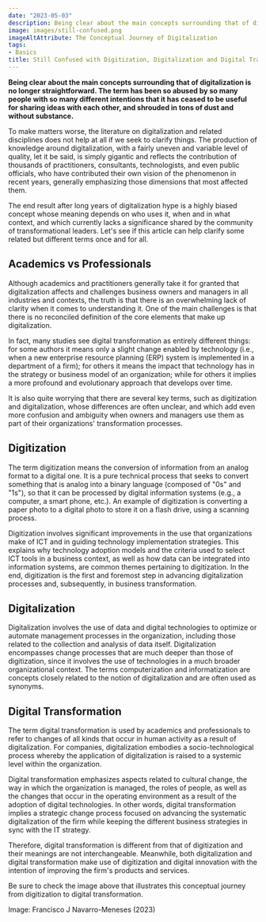 ```yaml
---
date: "2023-05-03"
description: Being clear about the main concepts surrounding that of digitalization is no longer straightforward. The term has been so abused by so many people with so many different intentions that it has ceased to be useful for sharing ideas with each other, and shrouded in tons of dust and without substance. This article attempts to help clear up some related but different terms once and for all.
image: images/still-confused.png
imageAltAttribute: The Conceptual Journey of Digitalization
tags:
- Basics
title: Still Confused with Digitization, Digitalization and Digital Transformation? 
---
```


**Being clear about the main concepts surrounding that of digitalization is no longer straightforward. The term has been so abused by so many people with so many different intentions that it has ceased to be useful for sharing ideas with each other, and shrouded in tons of dust and without substance.**

To make matters worse, the literature on digitalization and related disciplines does not help at all if we seek to clarify things. The production of knowledge around digitalization, with a fairly uneven and variable level of quality, let it be said, is simply gigantic and reflects the contribution of thousands of practitioners, consultants, technologists, and even public officials, who have contributed their own vision of the phenomenon in recent years, generally emphasizing those dimensions that most affected them.

The end result after long years of digitalization hype is a highly biased concept whose meaning depends on who uses it, when and in what context, and which currently lacks a significance shared by the community of transformational leaders. Let's see if this article can help clarify some related but different terms once and for all.

## Academics vs Professionals

Although academics and practitioners generally take it for granted that digitalization affects and challenges business owners and managers in all industries and contexts, the truth is that there is an overwhelming lack of clarity when it comes to understanding it. One of the main challenges is that there is no reconciled definition of the core elements that make up digitalization.

In fact, many studies see digital transformation as entirely different things: for some authors it means only a slight change enabled by technology (i.e., when a new enterprise resource planning (ERP) system is implemented in a department of a firm); for others it means the impact that technology has in the strategy or business model of an organization; while for others it implies a more profound and evolutionary approach that develops over time.

It is also quite worrying that there are several key terms, such as digitization and digitalization, whose differences are often unclear, and which add even more confusion and ambiguity when owners and managers use them as part of their organizations' transformation processes.

## Digitization

The term digitization means the conversion of information from an analog format to a digital one. It is a pure technical process that seeks to convert something that is analog into a binary language (composed of "0s" and "1s"), so that it can be processed by digital information systems (e.g., a computer, a smart phone, etc.). An example of digitization is converting a paper photo to a digital photo to store it on a flash drive, using a scanning process.

Digitization involves significant improvements in the use that organizations make of ICT and in guiding technology implementation strategies. This explains why technology adoption models and the criteria used to select ICT tools in a business context, as well as how data can be integrated into information systems, are common themes pertaining to digitization. In the end, digitization is the first and foremost step in advancing digitalization processes and, subsequently, in business transformation.

## Digitalization

Digitalization involves the use of data and digital technologies to optimize or automate management processes in the organization, including those related to the collection and analysis of data itself. Digitalization encompasses change processes that are much deeper than those of digitization, since it involves the use of technologies in a much broader organizational context. The terms computerization and informatization are concepts closely related to the notion of digitalization and are often used as synonyms.

## Digital Transformation

The term digital transformation is used by academics and professionals to refer to changes of all kinds that occur in human activity as a result of digitalization. For companies, digitalization embodies a socio-technological process whereby the application of digitalization is raised to a systemic level within the organization.

Digital transformation emphasizes aspects related to cultural change, the way in which the organization is managed, the roles of people, as well as the changes that occur in the operating environment as a result of the adoption of digital technologies. In other words, digital transformation implies a strategic change process focused on advancing the systematic digitalization of the firm while keeping the different business strategies in sync with the IT strategy.

Therefore, digital transformation is different from that of digitization and their meanings are not interchangeable. Meanwhile, both digitalization and digital transformation make use of digitization and digital innovation with the intention of improving the firm's products and services.

Be sure to check the image above that illustrates this conceptual journey from digitization to digital transformation.

Image: Francisco J Navarro-Meneses (2023)